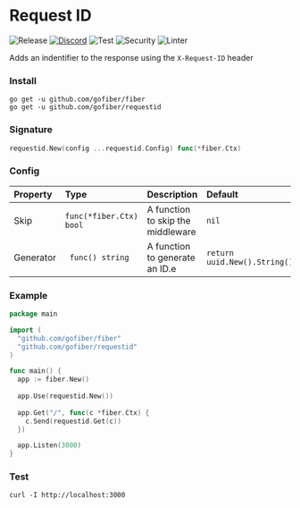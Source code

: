 # Request ID

![Release](https://img.shields.io/github/release/gofiber/requestid.svg)
[![Discord](https://img.shields.io/badge/discord-join%20channel-7289DA)](https://gofiber.io/discord)
![Test](https://github.com/gofiber/requestid/workflows/Test/badge.svg)
![Security](https://github.com/gofiber/requestid/workflows/Security/badge.svg)
![Linter](https://github.com/gofiber/requestid/workflows/Linter/badge.svg)

Adds an indentifier to the response using the `X-Request-ID` header

### Install
```
go get -u github.com/gofiber/fiber
go get -u github.com/gofiber/requestid
```

### Signature
```go
requestid.New(config ...requestid.Config) func(*fiber.Ctx)
```

### Config
| Property | Type | Description | Default |
| :--- | :--- | :--- | :--- |
| Skip | `func(*fiber.Ctx) bool` | A function to skip the middleware | `nil` |
| Generator | ` func() string` | A function to generate an ID.e | `return uuid.New().String()` |

### Example
```go
package main

import (
  "github.com/gofiber/fiber"
  "github.com/gofiber/requestid"
)

func main() {
  app := fiber.New()
  
  app.Use(requestid.New())
  
  app.Get("/", func(c *fiber.Ctx) {
    c.Send(requestid.Get(c))
  })

  app.Listen(3000)
}
```
### Test
```curl
curl -I http://localhost:3000
```
